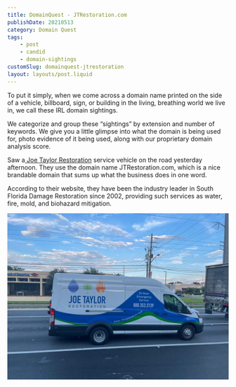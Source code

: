 ```yaml
---
title: DomainQuest - JTRestoration.com
publishDate: 20210513
category: Domain Quest
tags:
    - post
    - candid
    - domain-sightings
customSlug: domainquest-jtrestoration
layout: layouts/post.liquid
---
```


To put it simply, when we come across a domain name printed on the side of a vehicle, billboard, sign, or building in the living, breathing world we live in, we call these IRL domain sightings.

We categorize and group these “sightings” by extension and number of keywords. We give you a little glimpse into what the domain is being used for, photo evidence of it being used, along with our proprietary domain analysis score.

Saw a[ Joe Taylor Restoration](https://www.jtrestoration.com/) service vehicle on the road yesterday afternoon. They use the domain name JTRestoration.com, which is a nice brandable domain that sums up what the business does in one word.

According to their website, they have been the industry leader in South Florida Damage Restoration since 2002, providing such services as water, fire, mold, and biohazard mitigation.

![](assets/joe-taylor-restoration.jpeg)
